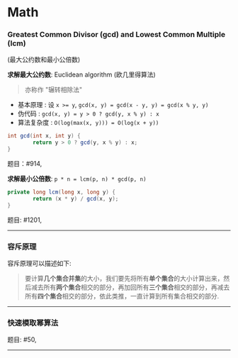 # Math

### Greatest Common Divisor (gcd) and Lowest Common Multiple (lcm)
(最大公约数和最小公倍数)

**求解最大公约数**: Euclidean algorithm (欧几里得算法)

> 亦称作 "辗转相除法"

* 基本原理 : 设 `x >= y`, `gcd(x, y) = gcd(x - y, y) = gcd(x % y, y)`
* 伪代码 : `gcd(x, y) = y > 0 ? gcd(y, x % y) : x`
* 算法复杂度 : `O(log(max(x, y))) = O(log(x + y))`

```java
int gcd(int x, int y) {
        return y > 0 ? gcd(y, x % y) : x;
}
```

题目：#914,

**求解最小公倍数**: `p * n = lcm(p, n) * gcd(p, n)`

```java
private long lcm(long x, long y) {
        return (x * y) / gcd(x, y);
}
```

题目: #1201,

---

### 容斥原理

容斥原理可以描述如下:

> 要计算**几个集合并集**的大小，我们要先将所有**单个集合**的大小计算出来，然后减去所有**两个集合**相交的部分，再加回所有**三个集合**相交的部分，再减去所有**四个集合**相交的部分，依此类推，一直计算到所有集合相交的部分.
>
---

### 快速模取幂算法

题目: #50,

---